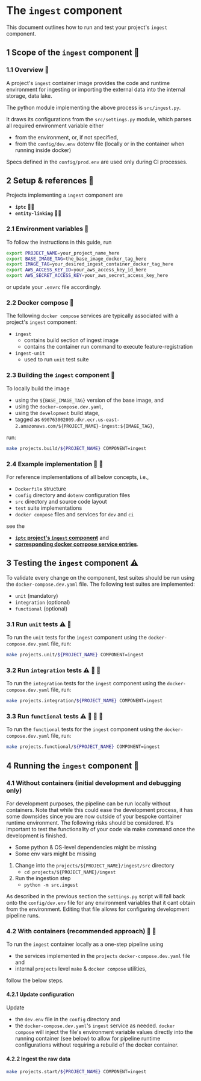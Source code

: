 # The `ingest` component

This document outlines how to run and test your project's `ingest` component.

## 1 Scope of the `ingest` component :mag_right:

### 1.1 Overview :mount_fuji:

A project's `ingest` container image provides the code and runtime environment for ingesting or importing the external data into the internal storage, data lake.

The python module implementing the above process is `src/ingest.py`.

It draws its configurations from the `src/settings.py` module, which parses all required environment variable either

- from the environment, or, if not specified,
- from the `config/dev.env` dotenv file (locally or in the container when running inside docker)

Specs defined in the `config/prod.env` are used only during CI processes.

## 2 Setup & references :wrench:

Projects implementing a `ingest` component are
- **`iptc`** :key::memo:
- **`entity-linking`** :key::memo:

### 2.1 Environment variables :deciduous_tree:

To follow the instructions in this guide, run

```bash
export PROJECT_NAME=your_project_name_here
export BASE_IMAGE_TAG=the_base_image_docker_tag_here
export IMAGE_TAG=your_desired_ingest_container_docker_tag_here
export AWS_ACCESS_KEY_ID=your_aws_access_key_id_here
export AWS_SECRET_ACCESS_KEY=your_aws_secret_access_key_here
```

or update your `.envrc` file accordingly.

### 2.2 Docker compose :whale:

The following `docker compose` services are typically associated with a project's `ingest` component:
- `ingest`
   - contains build section of ingest image
   - contains the container run command to execute feature-registration
- `ingest-unit`
   - used to run `unit` test suite

### 2.3 Building the `ingest` component :construction:

To locally build the image
- using the `${BASE_IMAGE_TAG}` version of the base image, and
- using the `docker-compose.dev.yaml`,
- using the `development` build stage,
- tagged as `690763002009.dkr.ecr.us-east-2.amazonaws.com/${PROJECT_NAME}-ingest:${IMAGE_TAG}`,

run:

```bash
make projects.build/${PROJECT_NAME} COMPONENT=ingest
```

### 2.4 Example implementation :nut_and_bolt: :eyes:

For reference implementations of all below concepts, i.e.,
- `Dockerfile` structure
- `config` directory and `dotenv` configuration files
- `src` directory and source code layout
- `test` suite implementations
- `docker compose` files and services for `dev` and `ci`

see the
- [**`iptc` project's `ingest` component**](../iptc/ingest) and
- [**corresponding docker compose service entries**](../iptc/docker-compose.dev.yaml).

## 3 Testing the `ingest` component :warning:

To validate every change on the component, test suites should be run using the `docker-compose.dev.yaml` file.
The following test suites are implemented:

- `unit` (mandatory)
- `integration` (optional)
- `functional` (optional)

### 3.1 Run `unit` tests :warning: :nut_and_bolt:

To run the `unit` tests for the `ingest` component using the `docker-compose.dev.yaml` file, run:

```bash
make projects.unit/${PROJECT_NAME} COMPONENT=ingest
```

### 3.2 Run `integration` tests :warning: :nut_and_bolt: :nut_and_bolt:

To run the `integration` tests for the `ingest` component using the `docker-compose.dev.yaml` file, run:

```bash
make projects.integration/${PROJECT_NAME} COMPONENT=ingest
```

### 3.3 Run `functional` tests :warning: :nut_and_bolt: :nut_and_bolt: :nut_and_bolt:

To run the `functional` tests for the `ingest` component using the `docker-compose.dev.yaml` file,  run:

```bash
make projects.functional/${PROJECT_NAME} COMPONENT=ingest
```


## 4 Running the `ingest` component :rocket:

### 4.1 Without containers (initial development and debugging only)

For development purposes, the pipeline can be run locally without containers. Note that while this
could ease the development process, it has some downsides since you are now outside of your bespoke
container runtime environment. The following risks should be considered. It's important to test
the functionality of your code via make command once the development is finished.

- Some python & OS-level dependencies might be missing
- Some env vars might be missing

1. Change into the `projects/${PROJECT_NAME}/ingest/src` directory
   - `cd projects/${PROJECT_NAME}/ingest`
2. Run the ingestion step
   - `python -m src.ingest`

As described in the previous section the `settings.py` script will fall back onto the
`config/dev.env` file for any environment variables that it cant obtain from the environment.
Editing that file allows for configuring development pipeline runs.

### 4.2 With containers (recommended approach) :rocket: :whale:

To run the `ingest` container locally as a one-step pipeline using
- the services implemented in the `projects` `docker-compose.dev.yaml` file and
- internal `projects` level `make` & `docker compose` utilities,

follow the below steps.

#### 4.2.1 Update configuration

Update
- the `dev.env` file in the `config` directory and
- the `docker-compose.dev.yaml`'s `ingest` service
 as needed. `docker compose` will inject the file's environment variable values directly into the
 running container (see below) to allow for pipeline runtime configurations without requiring a
 rebuild of the docker container.

#### 4.2.2 Ingest the raw data

```bash
make projects.start/${PROJECT_NAME} COMPONENT=ingest
```
